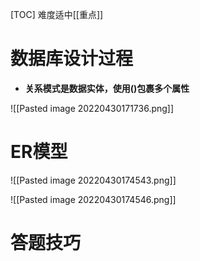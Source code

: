 [TOC]
难度适中[[重点]]

# 数据库设计过程
* **关系模式是数据实体，使用()包裹多个属性**

![[Pasted image 20220430171736.png]]

# ER模型
![[Pasted image 20220430174543.png]]

![[Pasted image 20220430174546.png]]

# 答题技巧
